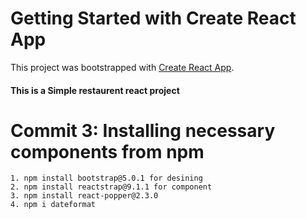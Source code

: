 # Getting Started with Create React App

This project was bootstrapped with [Create React App](https://github.com/facebook/create-react-app).

#### This is a Simple restaurent react project 
# Commit 3: Installing necessary components from npm
    1. npm install bootstrap@5.0.1 for desining
    2. npm install reactstrap@9.1.1 for component
    3. npm install react-popper@2.3.0
    4. npm i dateformat 